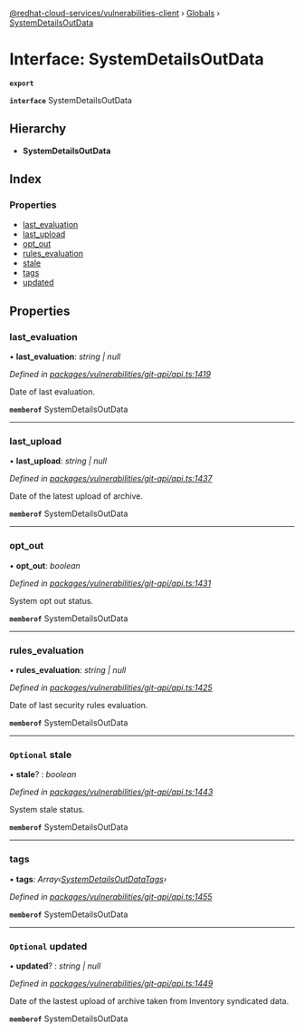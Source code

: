 [@redhat-cloud-services/vulnerabilities-client](../README.md) › [Globals](../globals.md) › [SystemDetailsOutData](systemdetailsoutdata.md)

# Interface: SystemDetailsOutData

**`export`** 

**`interface`** SystemDetailsOutData

## Hierarchy

* **SystemDetailsOutData**

## Index

### Properties

* [last_evaluation](systemdetailsoutdata.md#last_evaluation)
* [last_upload](systemdetailsoutdata.md#last_upload)
* [opt_out](systemdetailsoutdata.md#opt_out)
* [rules_evaluation](systemdetailsoutdata.md#rules_evaluation)
* [stale](systemdetailsoutdata.md#optional-stale)
* [tags](systemdetailsoutdata.md#tags)
* [updated](systemdetailsoutdata.md#optional-updated)

## Properties

###  last_evaluation

• **last_evaluation**: *string | null*

*Defined in [packages/vulnerabilities/git-api/api.ts:1419](https://github.com/RedHatInsights/javascript-clients/blob/master/packages/vulnerabilities/git-api/api.ts#L1419)*

Date of last evaluation.

**`memberof`** SystemDetailsOutData

___

###  last_upload

• **last_upload**: *string | null*

*Defined in [packages/vulnerabilities/git-api/api.ts:1437](https://github.com/RedHatInsights/javascript-clients/blob/master/packages/vulnerabilities/git-api/api.ts#L1437)*

Date of the latest upload of archive.

**`memberof`** SystemDetailsOutData

___

###  opt_out

• **opt_out**: *boolean*

*Defined in [packages/vulnerabilities/git-api/api.ts:1431](https://github.com/RedHatInsights/javascript-clients/blob/master/packages/vulnerabilities/git-api/api.ts#L1431)*

System opt out status.

**`memberof`** SystemDetailsOutData

___

###  rules_evaluation

• **rules_evaluation**: *string | null*

*Defined in [packages/vulnerabilities/git-api/api.ts:1425](https://github.com/RedHatInsights/javascript-clients/blob/master/packages/vulnerabilities/git-api/api.ts#L1425)*

Date of last security rules evaluation.

**`memberof`** SystemDetailsOutData

___

### `Optional` stale

• **stale**? : *boolean*

*Defined in [packages/vulnerabilities/git-api/api.ts:1443](https://github.com/RedHatInsights/javascript-clients/blob/master/packages/vulnerabilities/git-api/api.ts#L1443)*

System stale status.

**`memberof`** SystemDetailsOutData

___

###  tags

• **tags**: *Array‹[SystemDetailsOutDataTags](systemdetailsoutdatatags.md)›*

*Defined in [packages/vulnerabilities/git-api/api.ts:1455](https://github.com/RedHatInsights/javascript-clients/blob/master/packages/vulnerabilities/git-api/api.ts#L1455)*

**`memberof`** SystemDetailsOutData

___

### `Optional` updated

• **updated**? : *string | null*

*Defined in [packages/vulnerabilities/git-api/api.ts:1449](https://github.com/RedHatInsights/javascript-clients/blob/master/packages/vulnerabilities/git-api/api.ts#L1449)*

Date of the lastest upload of archive taken from Inventory syndicated data.

**`memberof`** SystemDetailsOutData
